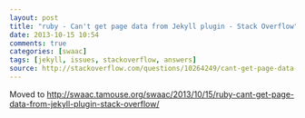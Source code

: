 ```yaml
---
layout: post
title: "ruby - Can't get page data from Jekyll plugin - Stack Overflow"
date: 2013-10-15 10:54
comments: true
categories: [swaac]
tags: [jekyll, issues, stackoverflow, answers]
source: http://stackoverflow.com/questions/10264249/cant-get-page-data-from-jekyll-plugin
---
```

Moved to <http://swaac.tamouse.org/swaac/2013/10/15/ruby-cant-get-page-data-from-jekyll-plugin-stack-overflow/>
